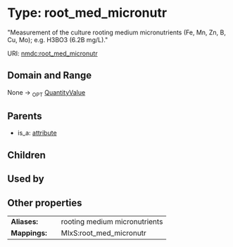 
# Type: root_med_micronutr


"Measurement of the culture rooting medium micronutrients (Fe, Mn, Zn, B, Cu, Mo); e.g. H3BO3 (6.2B mg/L)."

URI: [nmdc:root_med_micronutr](https://microbiomedata/meta/root_med_micronutr)


## Domain and Range

None ->  <sub>OPT</sub> [QuantityValue](QuantityValue.md)

## Parents

 *  is_a: [attribute](attribute.md)

## Children


## Used by


## Other properties

|  |  |  |
| --- | --- | --- |
| **Aliases:** | | rooting medium micronutrients |
| **Mappings:** | | MIxS:root_med_micronutr |

